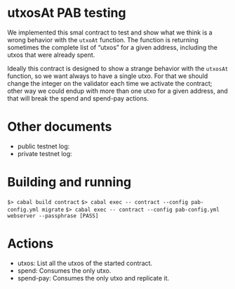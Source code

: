 # utxosAt PAB testing

We implemented this smal contract to test and show what we think is a wrong
behavior with the `utxoAt` function. The function is returning sometimes the
complete list of “utxos” for a given address, including the utxos that were
already spent.

Ideally this contract is designed to show a strange behavior with the `utxosAt`
function, so we want always to have a single utxo. For that we should change the
integer on the validator each time we activate the contract; other way we could
endup with more than one utxo for a given address, and that will break the spend
and spend-pay actions.

# Other documents

- public testnet log:
- private testnet log:

# Building and running

`$> cabal build contract`
`$> cabal exec -- contract --config pab-config.yml migrate`
`$> cabal exec -- contract --config pab-config.yml webserver --passphrase [PASS]`

# Actions

- utxos: List all the utxos of the started contract.
- spend: Consumes the only utxo.
- spend-pay: Consumes the only utxo and replicate it.
